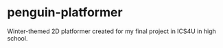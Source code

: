 # penguin-platformer
Winter-themed 2D platformer created for my final project in ICS4U in high school. 

